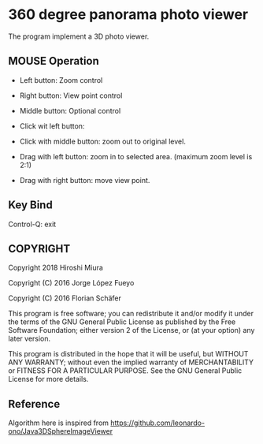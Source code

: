 360 degree panorama photo viewer
================================

The program implement a 3D photo viewer.

MOUSE Operation
------------

- Left button: Zoom control
- Right button: View point control
- Middle button: Optional control

- Click wit left button: 
- Click with middle button:  zoom out to original level.
- Drag with left button: zoom in to selected area.
  (maximum zoom level is 2:1)
- Drag with right button: move view point.


Key Bind
--------

Control-Q:  exit


COPYRIGHT
---------

Copyright 2018 Hiroshi Miura

Copyright (C) 2016 Jorge López Fueyo

Copyright (C) 2016 Florian Schäfer

This program is free software; you can redistribute it and/or modify
it under the terms of the GNU General Public License as published by
the Free Software Foundation; either version 2 of the License, or
(at your option) any later version.

This program is distributed in the hope that it will be useful,
but WITHOUT ANY WARRANTY; without even the implied warranty of
MERCHANTABILITY or FITNESS FOR A PARTICULAR PURPOSE.  See the
GNU General Public License for more details.

Reference
---------

Algorithm here is inspired from
https://github.com/leonardo-ono/Java3DSphereImageViewer
